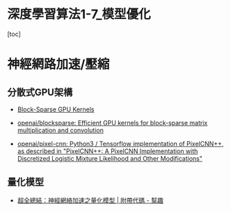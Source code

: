 # 深度學習算法1-7_模型優化

[toc]
<!-- toc --> 

# 神經網路加速/壓縮

## 分散式GPU架構

- [Block-Sparse GPU Kernels](https://blog.openai.com/block-sparse-gpu-kernels/#content)

- [openai/blocksparse: Efficient GPU kernels for block-sparse matrix multiplication and convolution](https://github.com/openai/blocksparse)

- [openai/pixel-cnn: Python3 / Tensorflow implementation of PixelCNN++, as described in "PixelCNN++: A PixelCNN Implementation with Discretized Logistic Mixture Likelihood and Other Modifications"](https://github.com/openai/pixel-cnn)

## 量化模型

- [超全總結：神經網絡加速之量化模型 | 附帶代碼 - 幫趣](http://bangqu.com/4858C8.html#utm_source=Facebook_PicSee&utm_medium=Social)

